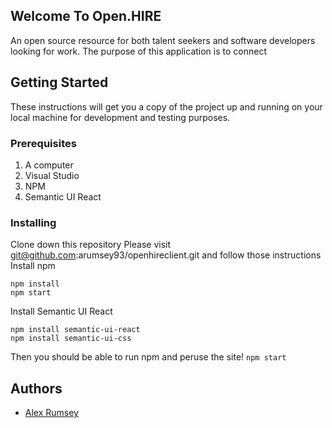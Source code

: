 ## Welcome To Open.HIRE

An open source resource for both talent seekers and software developers looking for work.  The purpose of this application is to connect 

## Getting Started

These instructions will get you a copy of the project up and running on your local machine for development and testing purposes.

### Prerequisites

1. A computer
2. Visual Studio
3. NPM
4. Semantic UI React

### Installing

Clone down this repository
Please visit git@github.com:arumsey93/openhireclient.git and follow those instructions
Install npm 
```
npm install
npm start
```
Install Semantic UI React 
```
npm install semantic-ui-react
npm install semantic-ui-css
```
Then you should be able to run npm and peruse the site!
```npm start```

## Authors

* [Alex Rumsey](https://www.linkedin.com/in/arumsey/)
